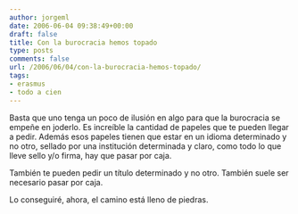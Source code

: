 ```yaml
---
author: jorgeml
date: 2006-06-04 09:38:49+00:00
draft: false
title: Con la burocracia hemos topado
type: posts
comments: false
url: /2006/06/04/con-la-burocracia-hemos-topado/
tags:
- erasmus
- todo a cien
---
```


Basta que uno tenga un poco de ilusión en algo para que la burocracia se empeñe en joderlo. Es increíble la cantidad de papeles que te pueden llegar a pedir. Además esos papeles tienen que estar en un idioma determinado y no otro, sellado por una institución determinada y claro, como todo lo que lleve sello y/o firma, hay que pasar por caja.

También te pueden pedir un título determinado y no otro. También suele ser necesario pasar por caja.

Lo conseguiré, ahora, el camino está lleno de piedras.

